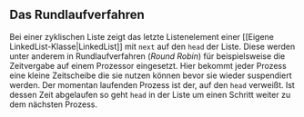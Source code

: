 ## Das Rundlaufverfahren
Bei einer zyklischen Liste zeigt das letzte Listenelement einer [[Eigene LinkedList-Klasse|LinkedList]] mit `next` auf den `head` der Liste. Diese werden unter anderem in Rundlaufverfahren (*Round Robin*) für beispielsweise die Zeitvergabe auf einem Prozessor eingesetzt. Hier bekommt jeder Prozess eine kleine Zeitscheibe die sie nutzen können bevor sie wieder suspendiert werden. Der momentan laufenden Prozess ist der, auf den `head` verweißt. Ist dessen Zeit abgelaufen so geht `head` in der Liste um einen Schritt weiter zu dem nächsten Prozess.